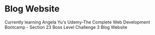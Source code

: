 # Blog Website

Currently learning Angela Yu's Udemy-The Complete Web Development Bootcamp - Section 23 Boss Level Challenge 3 Blog Website

